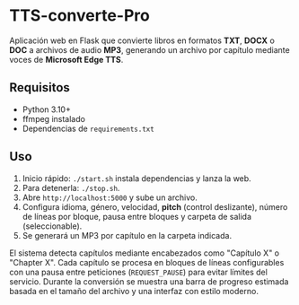 # TTS-converte-Pro

Aplicación web en Flask que convierte libros en formatos **TXT**, **DOCX** o **DOC** a archivos de audio **MP3**, generando un archivo por capítulo mediante voces de **Microsoft Edge TTS**.

## Requisitos
- Python 3.10+
- ffmpeg instalado
- Dependencias de `requirements.txt`

## Uso
1. Inicio rápido: `./start.sh` instala dependencias y lanza la web.
2. Para detenerla: `./stop.sh`.
3. Abre `http://localhost:5000` y sube un archivo.
4. Configura idioma, género, velocidad, **pitch** (control deslizante), número de líneas por bloque, pausa entre bloques y carpeta de salida (seleccionable).
5. Se generará un MP3 por capítulo en la carpeta indicada.

El sistema detecta capítulos mediante encabezados como "Capítulo X" o "Chapter X". Cada capítulo se procesa en bloques de líneas configurables con una pausa entre peticiones (`REQUEST_PAUSE`) para evitar límites del servicio. Durante la conversión se muestra una barra de progreso estimada basada en el tamaño del archivo y una interfaz con estilo moderno.
